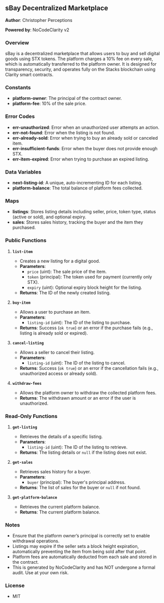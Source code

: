 ## sBay Decentralized Marketplace

**Author**: Christopher Perceptions 

**Powered by**: NoCodeClarity v2 

### **Overview**  
sBay is a decentralized marketplace that allows users to buy and sell digital goods using STX tokens. The platform charges a 10% fee on every sale, which is automatically transferred to the platform owner. It is designed for transparency, security, and operates fully on the Stacks blockchain using Clarity smart contracts.

### **Constants**
- **platform-owner**: The principal of the contract owner.
- **platform-fee**: 10% of the sale price.

### **Error Codes**
- **err-unauthorized**: Error when an unauthorized user attempts an action.
- **err-not-found**: Error when the listing is not found.
- **err-already-sold**: Error when trying to buy an already sold or canceled item.
- **err-insufficient-funds**: Error when the buyer does not provide enough STX.
- **err-item-expired**: Error when trying to purchase an expired listing.

### **Data Variables**
- **next-listing-id**: A unique, auto-incrementing ID for each listing.
- **platform-balance**: The total balance of platform fees collected.

### **Maps**
- **listings**: Stores listing details including seller, price, token type, status (active or sold), and optional expiry.
- **sales**: Stores sales history, tracking the buyer and the item they purchased.

### **Public Functions**

1. **`list-item`**  
   - Creates a new listing for a digital good.
   - **Parameters**:
     - `price` (uint): The sale price of the item.
     - `token` (principal): The token used for payment (currently only STX).
     - `expiry` (uint): Optional expiry block height for the listing.
   - **Returns**: The ID of the newly created listing.

2. **`buy-item`**  
   - Allows a user to purchase an item.
   - **Parameters**:
     - `listing-id` (uint): The ID of the listing to purchase.
   - **Returns**: Success (`ok true`) or an error if the purchase fails (e.g., listing is already sold or expired).

3. **`cancel-listing`**  
   - Allows a seller to cancel their listing.
   - **Parameters**:
     - `listing-id` (uint): The ID of the listing to cancel.
   - **Returns**: Success (`ok true`) or an error if the cancellation fails (e.g., unauthorized access or already sold).

4. **`withdraw-fees`**  
   - Allows the platform owner to withdraw the collected platform fees.
   - **Returns**: The withdrawn amount or an error if the user is unauthorized.

### **Read-Only Functions**

1. **`get-listing`**  
   - Retrieves the details of a specific listing.
   - **Parameters**: 
     - `listing-id` (uint): The ID of the listing to retrieve.
   - **Returns**: The listing details or `null` if the listing does not exist.

2. **`get-sales`**  
   - Retrieves sales history for a buyer.
   - **Parameters**: 
     - `buyer` (principal): The buyer's principal address.
   - **Returns**: The list of sales for the buyer or `null` if not found.

3. **`get-platform-balance`**  
   - Retrieves the current platform balance.
   - **Returns**: The current platform balance.

### **Notes**
- Ensure that the platform owner’s principal is correctly set to enable withdrawal operations.
- Listings may expire if the seller sets a block height expiration, automatically preventing the item from being sold after that point.
- Platform fees are automatically deducted from each sale and stored in the contract.
- This is generated by NoCodeClarity and has NOT undergone a formal audit. Use at your own risk.

### **License**
- MIT
